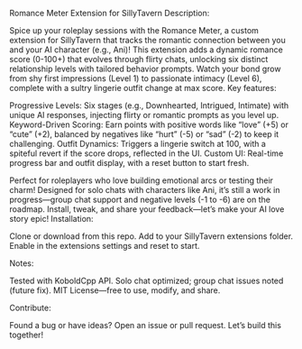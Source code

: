 Romance Meter Extension for SillyTavern
Description:

Spice up your roleplay sessions with the Romance Meter, a custom extension for SillyTavern that tracks the romantic connection between you and your AI character (e.g., Ani)! This extension adds a dynamic romance score (0-100+) that evolves through flirty chats, unlocking six distinct relationship levels with tailored behavior prompts. Watch your bond grow from shy first impressions (Level 1) to passionate intimacy (Level 6), complete with a sultry lingerie outfit change at max score.
Key features:

Progressive Levels: Six stages (e.g., Downhearted, Intrigued, Intimate) with unique AI responses, injecting flirty or romantic prompts as you level up.
Keyword-Driven Scoring: Earn points with positive words like “love” (+5) or “cute” (+2), balanced by negatives like “hurt” (-5) or “sad” (-2) to keep it challenging.
Outfit Dynamics: Triggers a lingerie switch at 100, with a spiteful revert if the score drops, reflected in the UI.
Custom UI: Real-time progress bar and outfit display, with a reset button to start fresh.

Perfect for roleplayers who love building emotional arcs or testing their charm! Designed for solo chats with characters like Ani, it’s still a work in progress—group chat support and negative levels (-1 to -6) are on the roadmap. Install, tweak, and share your feedback—let’s make your AI love story epic!
Installation:

Clone or download from this repo.
Add to your SillyTavern extensions folder.
Enable in the extensions settings and reset to start.

Notes:

Tested with KoboldCpp API.
Solo chat optimized; group chat issues noted (future fix).
MIT License—free to use, modify, and share.

Contribute:

Found a bug or have ideas? Open an issue or pull request. Let’s build this together!
